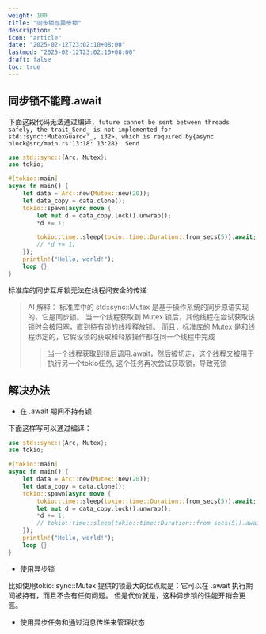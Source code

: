```yaml
---
weight: 100
title: "同步锁与异步锁"
description: ""
icon: "article"
date: "2025-02-12T23:02:10+08:00"
lastmod: "2025-02-12T23:02:10+08:00"
draft: false
toc: true
---
```


## 同步锁不能跨.await

下面这段代码无法通过编译，`future cannot be sent between threads safely,
the trait_Send_ is not implemented for std::sync::MutexGuard<'_, i32>,
which is required by{async block@src/main.rs:13:18: 13:28}: Send`

```rust
use std::sync::{Arc, Mutex};
use tokio;

#[tokio::main]
async fn main() {
    let data = Arc::new(Mutex::new(20));
    let data_copy = data.clone();
    tokio::spawn(async move {
        let mut d = data_copy.lock().unwrap();
        *d += 1;

        tokio::time::sleep(tokio::time::Duration::from_secs(5)).await;
        // *d += 1;
    });
    println!("Hello, world!");
    loop {}
}
```

标准库的同步互斥锁无法在线程间安全的传递

> AI 解释：
> 标准库中的 std::sync::Mutex 是基于操作系统的同步原语实现的，它是同步锁。
> 当一个线程获取到 Mutex 锁后，其他线程在尝试获取该锁时会被阻塞，直到持有锁的线程释放锁。
> 而且，标准库的 Mutex 是和线程绑定的，它假设锁的获取和释放操作都在同一个线程中完成
> > 当一个线程获取到锁后调用.await，然后被切走，这个线程又被用于执行另一个tokio任务,
> > 这个任务再次尝试获取锁，导致死锁

## 解决办法

- 在 .await 期间不持有锁

下面这样写可以通过编译：

```rust
use std::sync::{Arc, Mutex};
use tokio;

#[tokio::main]
async fn main() {
    let data = Arc::new(Mutex::new(20));
    let data_copy = data.clone();
    tokio::spawn(async move {
        tokio::time::sleep(tokio::time::Duration::from_secs(5)).await;
        let mut d = data_copy.lock().unwrap();
        *d += 1;
        // tokio::time::sleep(tokio::time::Duration::from_secs(5)).await;
    });
    println!("Hello, world!");
    loop {}
}

```

- 使用异步锁

比如使用tokio::sync::Mutex
提供的锁最大的优点就是：它可以在 .await 执行期间被持有，而且不会有任何问题。
但是代价就是，这种异步锁的性能开销会更高。

- 使用异步任务和通过消息传递来管理状态
